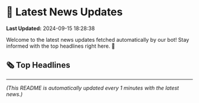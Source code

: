 # 📰 Latest News Updates
**Last Updated:** 2024-09-15 18:28:38

Welcome to the latest news updates fetched automatically by our bot! Stay informed with the top headlines right here. 🚀

## 🗞️ Top Headlines

---
*(This README is automatically updated every 1 minutes with the latest news.)*
